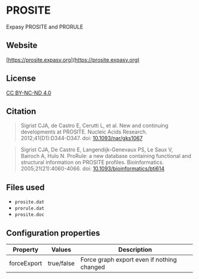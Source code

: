 # PROSITE

Expasy PROSITE and PRORULE

## Website

[https://prosite.expasy.org](https://prosite.expasy.org)

## License

[CC BY-NC-ND 4.0](https://creativecommons.org/licenses/by-nc-nd/4.0/)

## Citation

> Sigrist CJA, de Castro E, Cerutti L, et al. New and continuing developments at PROSITE. Nucleic Acids Research. 2012;41(D1):D344-D347. doi: [10.1093/nar/gks1067](http://doi.org/10.1093/nar/gks1067)

> Sigrist CJA, De Castro E, Langendijk-Genevaux PS, Le Saux V, Bairoch A, Hulo N. ProRule: a new database containing functional and structural information on PROSITE profiles. Bioinformatics. 2005;21(21):4060-4066. doi: [10.1093/bioinformatics/bti614](http://doi.org/10.1093/bioinformatics/bti614)

## Files used

  * `prosite.dat`
  * `prorule.dat`
  * `prosite.doc`

## Configuration properties

| Property    | Values     | Description                                |
|-------------|------------|--------------------------------------------|
| forceExport | true/false | Force graph export even if nothing changed |
